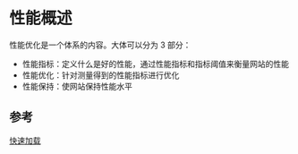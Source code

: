 # 性能概述

性能优化是一个体系的内容。大体可以分为 3 部分：

* 性能指标：定义什么是好的性能，通过性能指标和指标阈值来衡量网站的性能
* 性能优化：针对测量得到的性能指标进行优化
* 性能保持：使网站保持性能水平

## 参考

[快速加载](https://web.dev/fast)
